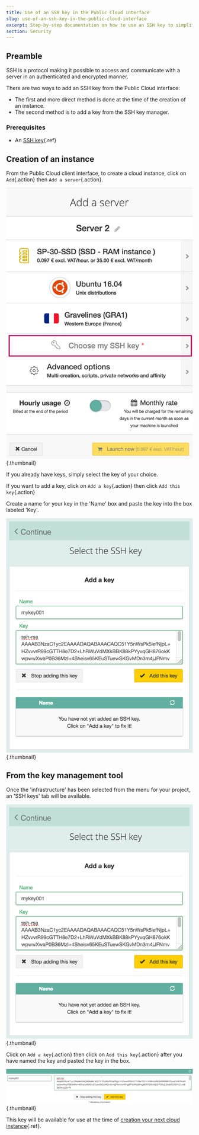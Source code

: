 ```yaml
---
title: Use of an SSH key in the Public Cloud interface
slug: use-of-an-ssh-key-in-the-public-cloud-interface
excerpt: Step-by-step documentation on how to use an SSH key to simplify access to cloud servers
section: Security
---
```



## Preamble
SSH is a protocol making it possible to access and communicate with a server in an authenticated and encrypted manner.

There are two ways to add an SSH key from the Public Cloud interface:

- The first and more direct method is done at the time of the creation of an instance.
- The second method is to add a key from the SSH key manager.


### Prerequisites
- An [SSH key](../howto_create_an_ssh_key/guide.en-gb.md){.ref}


## Creation of an instance
From the Public Cloud client interface, to create a cloud instance, click on `Add`{.action} then `Add a server`{.action}.


![Add a server](images/add_a_server.png){.thumbnail}

If you already have keys, simply select the key of your choice.

If you want to add a key, click on `Add a key`{.action} then click `Add this key`{.action}

Create a name for your key in the 'Name' box and paste the key into the box labeled 'Key'.


![Add a key](images/add_a_key.png){.thumbnail}


## From the key management tool
Once the 'infrastructure' has been selected from the menu for your project, an 'SSH keys' tab will be available.


![Add a key](images/add_a_key.png){.thumbnail}

Click on `Add a key`{.action} then click on `Add this key`{.action} after you have named the key and pasted the key in the box.


![Add a key](images/add_a_key2.png){.thumbnail}

This key will be available for use at the time of [creation your next cloud instance](../first_steps_start_my_first_server_within_3_minutes/guide.en-gb.md){.ref}.